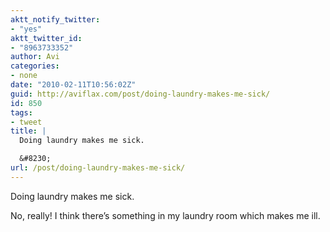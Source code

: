 ```yaml
---
aktt_notify_twitter:
- "yes"
aktt_twitter_id:
- "8963733352"
author: Avi
categories:
- none
date: "2010-02-11T10:56:02Z"
guid: http://aviflax.com/post/doing-laundry-makes-me-sick/
id: 850
tags:
- tweet
title: |
  Doing laundry makes me sick.

  &#8230;
url: /post/doing-laundry-makes-me-sick/
---
```

Doing laundry makes me sick.

No, really! I think there&#8217;s something in my laundry room which makes me ill.